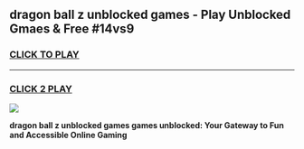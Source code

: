 
## dragon ball z unblocked games - Play Unblocked Gmaes & Free #14vs9
<h3>
<a href="https://news.freeplayer.one?title=dragon_ball_z_unblocked_games&ref=03M">CLICK TO PLAY</a></h3>
<hr>

<h3>
<a href="https://news.freeplayer.one?title=dragon_ball_z_unblocked_games&ref=03M">CLICK 2 PLAY</a>
  
</h3>

<a href="https://news.freeplayer.one?title=dragon_ball_z_unblocked_games&ref=03M"><img src="https://clearcache.store/games.png"></a>


**dragon ball z unblocked games games unblocked: Your Gateway to Fun and Accessible Online Gaming**
